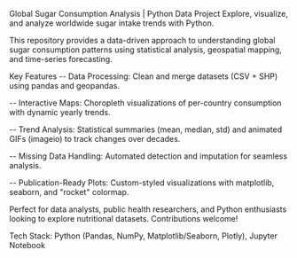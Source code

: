 Global Sugar Consumption Analysis | Python Data Project
Explore, visualize, and analyze worldwide sugar intake trends with Python.

This repository provides a data-driven approach to understanding global sugar consumption patterns using statistical analysis, geospatial mapping, and time-series forecasting.

Key Features
-- Data Processing: Clean and merge datasets (CSV + SHP) using pandas and geopandas.

-- Interactive Maps: Choropleth visualizations of per-country consumption with dynamic yearly trends.

-- Trend Analysis: Statistical summaries (mean, median, std) and animated GIFs (imageio) to track changes over decades.

-- Missing Data Handling: Automated detection and imputation for seamless analysis.

-- Publication-Ready Plots: Custom-styled visualizations with matplotlib, seaborn, and "rocket" colormap.

Perfect for data analysts, public health researchers, and Python enthusiasts looking to explore nutritional datasets. Contributions welcome!

Tech Stack: Python (Pandas, NumPy, Matplotlib/Seaborn, Plotly), Jupyter Notebook

